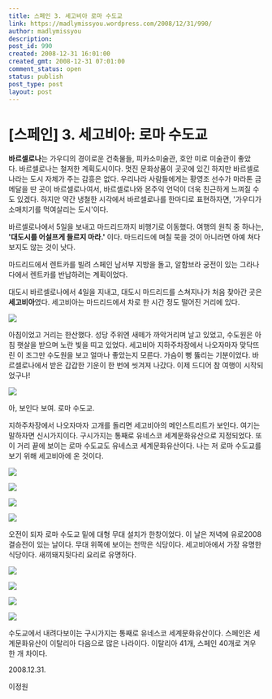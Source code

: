 ```yaml
---
title: 스페인 3. 세고비아 로마 수도교
link: https://madlymissyou.wordpress.com/2008/12/31/990/
author: madlymissyou
description: 
post_id: 990
created: 2008-12-31 16:01:00
created_gmt: 2008-12-31 07:01:00
comment_status: open
status: publish
post_type: post
layout: post
---
```


# [스페인] 3. 세고비아: 로마 수도교

**바르셀로나**는 가우디의 경이로운 건축물들, 피카소미술관, 호안 미로 미술관이 좋았다. 바르셀로나는 철저한 계획도시이다. 멋진 문화상품이 곳곳에 있긴 하지만 바르셀로나라는 도시 자체가 주는 감흥은 없다. 우리나라 사람들에게는 황영조 선수가 마라톤 금메달을 딴 곳이 바르셀로나여서, 바르셀로나와 몬주익 언덕이 더욱 친근하게 느껴질 수도 있겠다. 하지만 약간 냉철한 시각에서 바르셀로나를 한마디로 표현하자면, '가우디가 소매치기를 먹여살리는 도시'이다.

바르셀로나에서 5일을 보내고 마드리드까지 비행기로 이동했다. 여행의 원칙 중 하나는, **'대도시를 어설프게 들르지 마라.'** 이다. 마드리드에 며칠 묵을 것이 아니라면 아예 쳐다보지도 않는 것이 낫다.

마드리드에서 렌트카를 빌려 스페인 남서부 지방을 돌고, 알함브라 궁전이 있는 그라나다에서 렌트카를 반납하려는 계획이었다.

대도시 바르셀로나에서 4일을 지내고, 대도시 마드리드를 스쳐지나가 처음 찾아간 곳은 **세고비아**였다. 세고비아는 마드리드에서 차로 한 시간 정도 떨어진 거리에 있다.

![](http://www.100books.kr/data/cheditor/0812/imgp3988_copy.jpg)

아침이었고 거리는 한산했다. 성당 주위엔 새떼가 까악거리며 날고 있었고, 수도원은 아침 햇살을 받으며 노란 빛을 띠고 있었다. 세고비아 지하주차장에서 나오자마자 맞닥뜨린 이 조그만 수도원을 보고 얼마나 좋았는지 모른다. 가슴이 뻥 뚫리는 기분이었다. 바르셀로나에서 받은 갑갑한 기운이 한 번에 씻겨져 나갔다. 이제 드디어 참 여행이 시작되었구나!

![](http://www.100books.kr/data/cheditor/0812/imgp3998.jpg)

아, 보인다 보여. 로마 수도교.

지하주차장에서 나오자마자 고개를 돌리면 세고비아의 메인스트리트가 보인다. 여기는 말하자면 신시가지이다. 구시가지는 통째로 유네스코 세계문화유산으로 지정되었다. 또 이 거리 끝에 보이는 로마 수도교도 유네스코 세계문화유산이다. 나는 저 로마 수도교를 보기 위해 세고비아에 온 것이다.

![](http://www.100books.kr/data/cheditor/0812/imgp4018.jpg)

![](http://www.100books.kr/data/cheditor/0812/imgp4028.jpg)

![](http://www.100books.kr/data/cheditor/0812/imgp4032.jpg)

![](http://www.100books.kr/data/cheditor/0812/imgp4040.jpg)

오전이 되자 로마 수도교 밑에 대형 무대 설치가 한창이었다. 이 날은 저녁에 유로2008 결승전이 있는 날이다. 무대 위쪽에 보이는 천막은 식당이다. 세고비아에서 가장 유명한 식당이다. 새끼돼지뒷다리 요리로 유명하다.

![](http://www.100books.kr/data/cheditor/0812/imgp4042.jpg)

![](http://www.100books.kr/data/cheditor/0812/imgp4043.jpg)

![](http://www.100books.kr/data/cheditor/0812/imgp4045.jpg)

![](http://www.100books.kr/data/cheditor/0812/imgp4046.jpg)

수도교에서 내려다보이는 구시가지는 통째로 유네스코 세계문화유산이다. 스페인은 세계문화유산이 이탈리아 다음으로 많은 나라이다. 이탈리아 41개, 스페인 40개로 겨우 한 개 차이다.

2008.12.31.

이정원